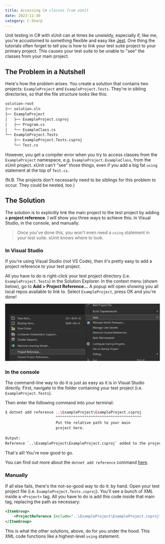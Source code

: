 ```yaml
---
title: Accessing C# classes from xUnit
date: 2023-11-30
category: C-Sharp
---
```


Unit testing in C# with xUnit can at times be unwieldy, especially if, like me, you're accustomed to something flexible and easy like [Jest](https://jestjs.io/). One thing the tutorials often forget to tell you is how to link your test suite project to your primary project. This causes your test suite to be unable to "see" the classes from your main project.

## The Problem in a Nutshell

Here's how the problem arises. You create a solution that contains two projects: `ExampleProject` and `ExampleProject.Tests`. They're in sibling directories, so that the file structure looks like this:

```txt
solution-root
├── solution.sln
├── ExampleProject
│   ├── ExampleProject.csproj
│   ├── Program.cs
│   └── ExampleClass.cs
└── ExampleProject.Tests
    ├── ExampleProject.Tests.csproj
    └── Test.cs
```

However, you get a compiler error when you try to access classes from the `ExampleProject` namespace, e.g. `ExampleProject.ExampleClass`, from the xUnit project. xUnit can't "see" those things, even if you add a big fat `using` statement at the top of `Test.cs`.

(N.B. The projects don't necessarily need to be siblings for this problem to occur. They could be nested, too.)

## The Solution

The solution is to explicitly link the main project to the test project by adding a **project reference**. I will show you three ways to achieve this: in Visual Studio, in the console, and manually.

> Once you've done this, you won't even need a `using` statement in your test suite. xUnit knows where to look.

### In Visual Studio

If you're using Visual Studio (not VS Code), then it's pretty easy to add a project reference to your test project.

All you have to do is right-click your test project directory (i.e. `ExampleProject.Tests`) in the Solution Explorer. In the context menu (shown below), go to **Add > Project Reference...** A popup will open showing you all local repos available to link to. Select `ExampleProject`, press OK and you're done!

![Visual Studio context menu](../images/cant-access-classes-from-xunit-context-menu.png)

### In the console

The command-line way to do it is just as easy as it is in Visual Studio directly. First, navigate to the folder containing your test project (i.e. `ExampleProject.Tests`).

Then enter the following command into your terminal:

```sh
$ dotnet add reference ..\ExampleProject\ExampleProject.csproj
                       ^^^^^^^^^^^^^^^^^^^^^^^^^^^^^^^^^^^^^^^
                       Put the relative path to your main
                       project here.

Output:
Reference `..\ExampleProject\ExampleProject.csproj` added to the project.
```

That's all! You're now good to go.

You can find out more about the `dotnet add reference` command [here](https://learn.microsoft.com/en-us/dotnet/core/tools/dotnet-add-reference).

### Manually

If all else fails, there's the not-so-good way to do it: by hand. Open your test project file (i.e. `ExampleProject.Tests.csproj`). You'll see a bunch of XML inside a `<Project>` tag. All you have to do is add this code inside that main tag, replacing the path as necessary:

```xml
<ItemGroup>
    <ProjectReference Include="..\ExampleProject\ExampleProject.csproj" />
</ItemGroup>
```

This is what the other solutions, above, do for you under the hood. This XML code functions like a highest-level `using` statement.
